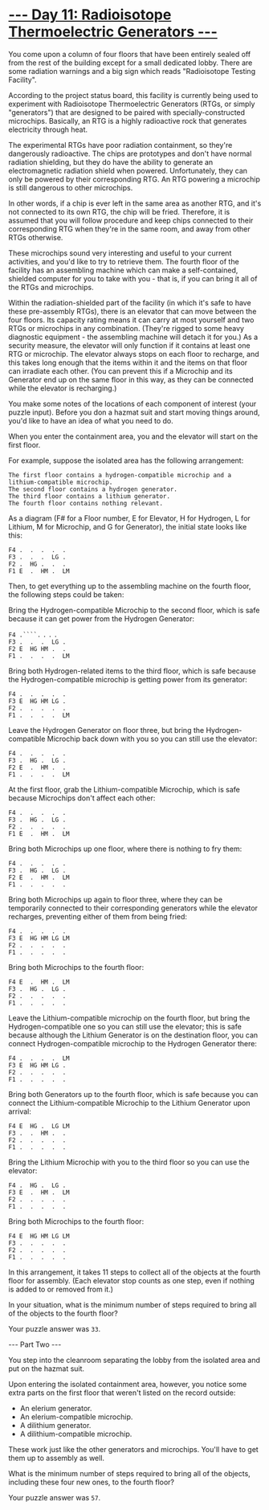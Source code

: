 # [--- Day 11: Radioisotope Thermoelectric Generators ---](http://adventofcode.com/2016/day/11)

You come upon a column of four floors that have been entirely sealed off from the rest of the building except for a small dedicated lobby. There are some radiation warnings and a big sign which reads "Radioisotope Testing Facility".

According to the project status board, this facility is currently being used to experiment with Radioisotope Thermoelectric Generators (RTGs, or simply "generators") that are designed to be paired with specially-constructed microchips. Basically, an RTG is a highly radioactive rock that generates electricity through heat.

The experimental RTGs have poor radiation containment, so they're dangerously radioactive. The chips are prototypes and don't have normal radiation shielding, but they do have the ability to generate an electromagnetic radiation shield when powered. Unfortunately, they can only be powered by their corresponding RTG. An RTG powering a microchip is still dangerous to other microchips.

In other words, if a chip is ever left in the same area as another RTG, and it's not connected to its own RTG, the chip will be fried. Therefore, it is assumed that you will follow procedure and keep chips connected to their corresponding RTG when they're in the same room, and away from other RTGs otherwise.

These microchips sound very interesting and useful to your current activities, and you'd like to try to retrieve them. The fourth floor of the facility has an assembling machine which can make a self-contained, shielded computer for you to take with you - that is, if you can bring it all of the RTGs and microchips.

Within the radiation-shielded part of the facility (in which it's safe to have these pre-assembly RTGs), there is an elevator that can move between the four floors. Its capacity rating means it can carry at most yourself and two RTGs or microchips in any combination. (They're rigged to some heavy diagnostic equipment - the assembling machine will detach it for you.) As a security measure, the elevator will only function if it contains at least one RTG or microchip. The elevator always stops on each floor to recharge, and this takes long enough that the items within it and the items on that floor can irradiate each other. (You can prevent this if a Microchip and its Generator end up on the same floor in this way, as they can be connected while the elevator is recharging.)

You make some notes of the locations of each component of interest (your puzzle input). Before you don a hazmat suit and start moving things around, you'd like to have an idea of what you need to do.

When you enter the containment area, you and the elevator will start on the first floor.

For example, suppose the isolated area has the following arrangement:

``The first floor contains a hydrogen-compatible microchip and a lithium-compatible microchip.``  
``The second floor contains a hydrogen generator.``  
``The third floor contains a lithium generator.``  
``The fourth floor contains nothing relevant.``  

As a diagram (F# for a Floor number, E for Elevator, H for Hydrogen, L for Lithium, M for Microchip, and G for Generator), the initial state looks like this:

``F4 .  .  .  .  .  ``  
``F3 .  .  .  LG .  ``  
``F2 .  HG .  .  .  ``  
``F1 E  .  HM .  LM ``  

Then, to get everything up to the assembling machine on the fourth floor, the following steps could be taken:

Bring the Hydrogen-compatible Microchip to the second floor, which is safe because it can get power from the Hydrogen Generator:

``F4 .````.``&nbsp;``.``&nbsp;``.``&nbsp;``.``&nbsp;    
``F3 .  .  .  LG .  ``  
``F2 E  HG HM .  .  ``  
``F1 .  .  .  .  LM ``  

Bring both Hydrogen-related items to the third floor, which is safe because the Hydrogen-compatible microchip is getting power from its generator:

``F4 .  .  .  .  .  ``  
``F3 E  HG HM LG .  ``  
``F2 .  .  .  .  .  ``  
``F1 .  .  .  .  LM ``  

Leave the Hydrogen Generator on floor three, but bring the Hydrogen-compatible Microchip back down with you so you can still use the elevator:

``F4 .  .  .  .  . ``  
``F3 .  HG .  LG . ``  
``F2 E  .  HM .  . ``  
``F1 .  .  .  .  LM``  

At the first floor, grab the Lithium-compatible Microchip, which is safe because Microchips don't affect each other:

``F4 .  .  .  .  .  ``  
``F3 .  HG .  LG .  ``  
``F2 .  .  .  .  .  ``  
``F1 E  .  HM .  LM ``  

Bring both Microchips up one floor, where there is nothing to fry them:

``F4 .  .  .  .  . ``   
``F3 .  HG .  LG . ``  
``F2 E  .  HM .  LM``   
``F1 .  .  .  .  . ``  

Bring both Microchips up again to floor three, where they can be temporarily connected to their corresponding generators while the elevator recharges, preventing either of them from being fried:

``F4 .  .  .  .  . ``   
``F3 E  HG HM LG LM``   
``F2 .  .  .  .  . ``   
``F1 .  .  .  .  . ``  

Bring both Microchips to the fourth floor:

``F4 E  .  HM .  LM ``  
``F3 .  HG .  LG .  ``  
``F2 .  .  .  .  .  ``  
``F1 .  .  .  .  .  ``  

Leave the Lithium-compatible microchip on the fourth floor, but bring the Hydrogen-compatible one so you can still use the elevator; this is safe because although the Lithium Generator is on the destination floor, you can connect Hydrogen-compatible microchip to the Hydrogen Generator there:

``F4 .  .  .  .  LM ``  
``F3 E  HG HM LG .  ``  
``F2 .  .  .  .  .  ``  
``F1 .  .  .  .  .  ``  

Bring both Generators up to the fourth floor, which is safe because you can connect the Lithium-compatible Microchip to the Lithium Generator upon arrival:

``F4 E  HG .  LG LM``   
``F3 .  .  HM .  . ``   
``F2 .  .  .  .  . ``   
``F1 .  .  .  .  . ``  

Bring the Lithium Microchip with you to the third floor so you can use the elevator:

``F4 .  HG .  LG . ``  
``F3 E  .  HM .  LM``   
``F2 .  .  .  .  . ``  
``F1 .  .  .  .  . ``  

Bring both Microchips to the fourth floor:

``F4 E  HG HM LG LM ``  
``F3 .  .  .  .  .  ``  
``F2 .  .  .  .  .  ``  
``F1 .  .  .  .  .  ``  

In this arrangement, it takes 11 steps to collect all of the objects at the fourth floor for assembly. (Each elevator stop counts as one step, even if nothing is added to or removed from it.)

In your situation, what is the minimum number of steps required to bring all of the objects to the fourth floor?

Your puzzle answer was ``33``.

--- Part Two ---

You step into the cleanroom separating the lobby from the isolated area and put on the hazmat suit.

Upon entering the isolated containment area, however, you notice some extra parts on the first floor that weren't listed on the record outside:

- An elerium generator.
- An elerium-compatible microchip.
- A dilithium generator.
- A dilithium-compatible microchip.

These work just like the other generators and microchips. You'll have to get them up to assembly as well.

What is the minimum number of steps required to bring all of the objects, including these four new ones, to the fourth floor?

Your puzzle answer was ``57``.
